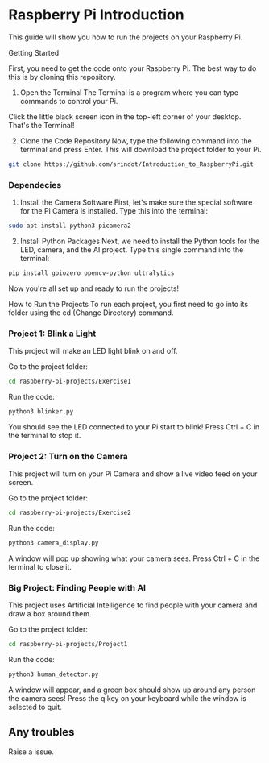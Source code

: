 # Raspberry Pi Introduction

This guide will show you how to run the projects on your Raspberry Pi. 


Getting Started

First, you need to get the code onto your Raspberry Pi. The best way to do this is by cloning this repository.

1. Open the Terminal
The Terminal is a program where you can type commands to control your Pi.

Click the little black screen icon in the top-left corner of your desktop. That's the Terminal!

2. Clone the Code Repository
Now, type the following command into the terminal and press Enter. This will download the project folder to your Pi.

```bash 
git clone https://github.com/srindot/Introduction_to_RaspberryPi.git
```

### Dependecies
1. Install the Camera Software
First, let's make sure the special software for the Pi Camera is installed. Type this into the terminal:

```bash
sudo apt install python3-picamera2
```

2. Install Python Packages
Next, we need to install the Python tools for the LED, camera, and the AI project. Type this single command into the terminal:

```bash
pip install gpiozero opencv-python ultralytics
```
Now you're all set up and ready to run the projects!

How to Run the Projects
To run each project, you first need to go into its folder using the cd (Change Directory) command.

### Project 1: Blink a Light
This project will make an LED light blink on and off.

Go to the project folder:

```bash
cd raspberry-pi-projects/Exercise1
```
Run the code:

```bash
python3 blinker.py
```

You should see the LED connected to your Pi start to blink! Press Ctrl + C in the terminal to stop it.

### Project 2: Turn on the Camera

This project will turn on your Pi Camera and show a live video feed on your screen.

Go to the project folder:

```bash
cd raspberry-pi-projects/Exercise2
```
Run the code:

```bash
python3 camera_display.py
```

A window will pop up showing what your camera sees. Press Ctrl + C in the terminal to close it.

### Big Project: Finding People with AI
This project uses Artificial Intelligence to find people with your camera and draw a box around them.

Go to the project folder:

```bash
cd raspberry-pi-projects/Project1
```
Run the code:

```bash
python3 human_detector.py
```
A window will appear, and a green box should show up around any person the camera sees! Press the q key on your keyboard while the window is selected to quit.

## Any troubles 
Raise a issue.
